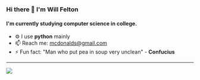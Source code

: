 ### Hi there 👋 I'm Will Felton

#### I'm currently studying computer science in college.

- ⚙️ I use **python** mainly
- 📫 Reach me: mcdonalds@gmail.com
- ⚡️ Fun fact: "Man who put pea in soup very unclean" - **Confucius**

---


<p align="left>
    <a href="https://www.google.xom">
        <img src="https://img.shields.io/badge/python-3670A0?style=for-the-badge&logo=python&logoColor=ffdd54"/> 
    </a>
                                                                                                                                            
</p>
